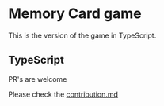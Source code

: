 # Memory Card game

This is the version of the game in TypeScript.

## TypeScript

PR's are welcome

Please check the [contribution.md](https://github.com/GeraAlcantara/cards-memory-game/blob/main/CONTRIBUTING.md)
